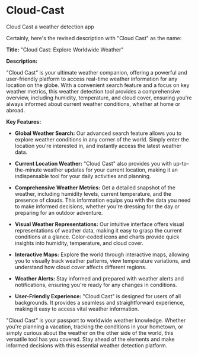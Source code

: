 # Cloud-Cast 
Cloud Cast a weather detection app

Certainly, here's the revised description with "Cloud Cast" as the name:

**Title:** "Cloud Cast: Explore Worldwide Weather"

**Description:**

"Cloud Cast" is your ultimate weather companion, offering a powerful and user-friendly platform to access real-time weather information for any location on the globe. With a convenient search feature and a focus on key weather metrics, this weather detection tool provides a comprehensive overview, including humidity, temperature, and cloud cover, ensuring you're always informed about current weather conditions, whether at home or abroad.

**Key Features:**

- **Global Weather Search:** Our advanced search feature allows you to explore weather conditions in any corner of the world. Simply enter the location you're interested in, and instantly access the latest weather data.

- **Current Location Weather:** "Cloud Cast" also provides you with up-to-the-minute weather updates for your current location, making it an indispensable tool for your daily activities and planning.

- **Comprehensive Weather Metrics:** Get a detailed snapshot of the weather, including humidity levels, current temperature, and the presence of clouds. This information equips you with the data you need to make informed decisions, whether you're dressing for the day or preparing for an outdoor adventure.

- **Visual Weather Representations:** Our intuitive interface offers visual representations of weather data, making it easy to grasp the current conditions at a glance. Color-coded icons and charts provide quick insights into humidity, temperature, and cloud cover.

- **Interactive Maps:** Explore the world through interactive maps, allowing you to visually track weather patterns, view temperature variations, and understand how cloud cover affects different regions.

- **Weather Alerts:** Stay informed and prepared with weather alerts and notifications, ensuring you're ready for any changes in conditions.

- **User-Friendly Experience:** "Cloud Cast" is designed for users of all backgrounds. It provides a seamless and straightforward experience, making it easy to access vital weather information.

"Cloud Cast" is your passport to worldwide weather knowledge. Whether you're planning a vacation, tracking the conditions in your hometown, or simply curious about the weather on the other side of the world, this versatile tool has you covered. Stay ahead of the elements and make informed decisions with this essential weather detection platform.
